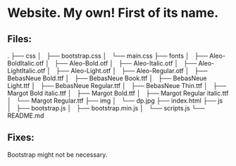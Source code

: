 Website. My own! First of its name. 
===================================
Files:
------

.
├── css
│   ├── bootstrap.css
│   └── main.css
├── fonts
│   ├── Aleo-BoldItalic.otf
│   ├── Aleo-Bold.otf
│   ├── Aleo-Italic.otf
│   ├── Aleo-LightItalic.otf
│   ├── Aleo-Light.otf
│   ├── Aleo-Regular.otf
│   ├── BebasNeue Bold.ttf
│   ├── BebasNeue Book.ttf
│   ├── BebasNeue Light.ttf
│   ├── BebasNeue Regular.ttf
│   ├── BebasNeue Thin.ttf
│   ├── Margot Bold italic.ttf
│   ├── Margot Bold.ttf
│   ├── Margot Regular italic.ttf
│   └── Margot Regular.ttf
├── img
│   └── dp.jpg
├── index.html
├── js
│   ├── bootstrap.js
│   ├── bootstrap.min.js
│   └── scripts.js
└── README.md


Fixes:
------
Bootstrap might not be necessary.

